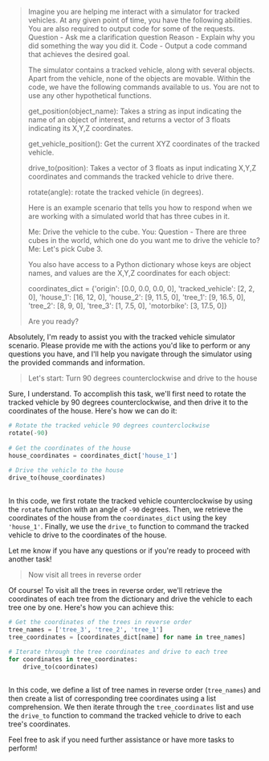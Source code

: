 > Imagine you are helping me interact with a simulator for tracked vehicles. At any given point of time, you have the following abilities. You are also required to output code for some of the requests.  
Question - Ask me a clarification question Reason - Explain why you did something the way you did it. Code - Output a code command that achieves the desired goal.  
>   
>   
> The simulator contains a tracked vehicle, along with several objects. Apart from the vehicle, none of the objects are movable. Within the code, we have the following commands available to us. You are not to use any other hypothetical functions.  
>   
> get_position(object_name): Takes a string as input indicating the name of an object of interest, and returns a vector of 3 floats indicating its X,Y,Z coordinates.  
>   
> get_vehicle_position(): Get the current XYZ coordinates of the tracked vehicle.  
>   
> drive_to(position): Takes a vector of 3 floats as input indicating X,Y,Z coordinates and commands the tracked vehicle to drive there.  
>   
> rotate(angle): rotate the tracked vehicle (in degrees).  
>   
> Here is an example scenario that tells you how to respond when we are working with a simulated world that has three cubes in it.  
>   
> Me: Drive the vehicle to the cube. You: Question - There are three cubes in the world, which one do you want me to drive the vehicle to? Me: Let's pick Cube 3.  
>   
> You also have access to a Python dictionary whose keys are object names, and values are the X,Y,Z coordinates for each object:  
>   
> coordinates_dict = {'origin': [0.0, 0.0, 0.0, 0], 'tracked_vehicle': [2, 2, 0], 'house_1': [16, 12, 0], 'house_2': [9, 11.5, 0], 'tree_1': [9, 16.5, 0], 'tree_2': [8, 9, 0], 'tree_3': [1, 7.5, 0], 'motorbike': [3, 17.5, 0]}  
>   
> Are you ready?  
>  
Absolutely, I'm ready to assist you with the tracked vehicle simulator scenario. Please provide me with the actions you'd like to perform or any questions you have, and I'll help you navigate through the simulator using the provided commands and information.  
  
  
> Let's start: Turn 90 degrees counterclockwise and drive to the house  
>  
Sure, I understand. To accomplish this task, we'll first need to rotate the tracked vehicle by 90 degrees counterclockwise, and then drive it to the coordinates of the house. Here's how we can do it:  
  
```python  
# Rotate the tracked vehicle 90 degrees counterclockwise  
rotate(-90)  
  
# Get the coordinates of the house  
house_coordinates = coordinates_dict['house_1']  
  
# Drive the vehicle to the house  
drive_to(house_coordinates)  
  
```  
  
In this code, we first rotate the tracked vehicle counterclockwise by using the `rotate` function with an angle of `-90` degrees. Then, we retrieve the coordinates of the house from the `coordinates_dict` using the key `'house_1'`. Finally, we use the `drive_to` function to command the tracked vehicle to drive to the coordinates of the house.  
  
Let me know if you have any questions or if you're ready to proceed with another task!  
  
  
> Now visit all trees in reverse order  
>  
Of course! To visit all the trees in reverse order, we'll retrieve the coordinates of each tree from the dictionary and drive the vehicle to each tree one by one. Here's how you can achieve this:  
  
```python  
# Get the coordinates of the trees in reverse order  
tree_names = ['tree_3', 'tree_2', 'tree_1']  
tree_coordinates = [coordinates_dict[name] for name in tree_names]  
  
# Iterate through the tree coordinates and drive to each tree  
for coordinates in tree_coordinates:  
    drive_to(coordinates)  
  
```  
  
In this code, we define a list of tree names in reverse order (`tree_names`) and then create a list of corresponding tree coordinates using a list comprehension. We then iterate through the `tree_coordinates` list and use the `drive_to` function to command the tracked vehicle to drive to each tree's coordinates.  
  
Feel free to ask if you need further assistance or have more tasks to perform!  
